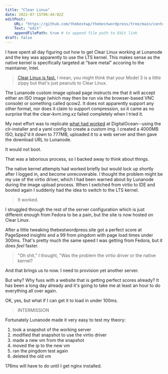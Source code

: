 ```yaml
---
title: "Clear Linux"
date: 2022-07-15T06:44:02Z
editPost:
    URL: "https://github.com/thebestwp/thebestwordpress/tree/main/content"
    Text: "edit"
    appendFilePath: true # to append file path to Edit link
draft: false
---
```

I have spent all day figuring out how to get Clear Linux working at Lunanode and the key was apparently to use the LTS kernel.
This makes sense as the native kernel is specifically targeted at "bare metal" accoring to the maintainer, Intel.

> [Clear Linux is fast.](https://www.phoronix.com/scan.php?page=article&item=h1-2022-linux&num=8)
> I mean, you might think that your Model 3 is a little zippy but that's just peanuts to Clear Linux.

The Lunanode custom image upload page instructs me that it will accept either an ISO image (which may then be run via the browser-based VNC console) or something called qcow2.
It does not apparently support any other format, nor does it claim to support compression, so it came as no surprise that the clear-kvm.img.xz failed completely when I tried it.

My next effort was to replicate [what had worked](https://docs.01.org/clearlinux/latest/get-started/cloud-install/digitalocean.html) at DigitalOcean--using the clr-installer and a yaml config to create a custom img. 
I created a 4000MB ISO, bzip2'd it down to 777MB, uploaded it to a web server and then gave the download URL to Lunanode.

It would not boot.

That was a laborious process, so I backed away to think about things.

The native kernel attempts had worked briefly but would lock up shortly after I logged in, and become unrecoverable.
I thought the problem might be my use of the virtio driver, which I had been warned about by Lunanode during the image upload process.
When I switched from virtio to IDE and booted again I suddenly had the idea to switch to the LTS kernel.

> It worked.

I struggled through the rest of the server configuration which is just different enough from Fedora to be a pain, but the site is now hosted on Clear Linux.

After a little tweaking thebestwordpress.site got a perfect score at PageSpeed insights and a 99 from pingdom with page load times under 300ms.
That's pretty much the same speed I was getting from Fedora, but it does *feel* faster.

> "Oh shit," I thought, "Was the problem the virtio driver or the native kernel?

And that brings us to now.
I need to provision yet another server.

But why?
Why fuss with a website that is getting perfect scores already?
It has been a long day already and it's going to take me at least an hour to do everything all over again.

OK, yes, but what if I can get it to load in under 100ms.

> INTERMISSION

Fortunately Lunanode made it very easy to test my theory:
1. took a snapshot of the working server 
1. modified that snapshot to use the virtio driver
1. made a new vm from the snapshot
1. moved the ip to the new vm
1. ran the pingdom test again
1. deleted the old vm

176ms will have to do until I get nginx installed.
